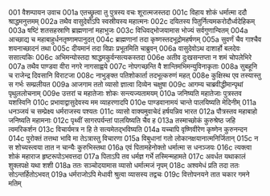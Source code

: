 001	वैशम्पायन उवाच
001a	एतच्छ्रुत्वा तु पुत्रस्य वचः शूरात्मजस्तदा
001c	विहाय शोकं धर्मात्मा ददौ श्राद्धमनुत्तमम्
002a	तथैव वासुदेवोऽपि स्वस्रीयस्य महात्मनः
002c	दयितस्य पितुर्नित्यमकरोदौर्ध्वदेहिकम्
003a	षष्टिं शतसहस्राणि ब्राह्मणानां महाभुजः
003c	विधिवद्भोजयामास भोज्यं सर्वगुणान्वितम्
004a	आच्छाद्य च महाबाहुर्धनतृष्णामपानुदत्
004c	ब्राह्मणानां तदा कृष्णस्तदभूद्रोमहर्षणम्
005a	सुवर्णं चैव गाश्चैव शयनाच्छादनं तथा
005c	दीयमानं तदा विप्राः प्रभूतमिति चाब्रुवन्
006a	वासुदेवोऽथ दाशार्हो बलदेवः ससात्यकिः
006c	अभिमन्योस्तदा श्राद्धमकुर्वन्सत्यकस्तदा
006e	अतीव दुःखसन्तप्ता न शमं चोपलेभिरे
007a	तथैव पाण्डवा वीरा नगरे नागसाह्वये
007c	नोपगच्छन्ति वै शान्तिमभिमन्युविनाकृताः
008a	सुबहूनि च राजेन्द्र दिवसानि विराटजा
008c	नाभुङ्क्त पतिशोकार्ता तदभूत्करुणं महत्
008e	कुक्षिस्थ एव तस्यास्तु स गर्भः सम्प्रलीयत
009a	आजगाम ततो व्यासो ज्ञात्वा दिव्येन चक्षुषा
009c	आगम्य चाब्रवीद्धीमान्पृथां पृथुललोचनाम्
009e	उत्तरां च महातेजाः शोकः सन्त्यज्यतामयम्
010a	जनिष्यति महातेजाः पुत्रस्तव यशस्विनि
010c	प्रभावाद्वासुदेवस्य मम व्याहरणादपि
010e	पाण्डवानामयं चान्ते पालयिष्यति मेदिनीम्
011a	धनञ्जयं च सम्प्रेक्ष्य धर्मराजस्य पश्यतः
011c	व्यासो वाक्यमुवाचेदं हर्षयन्निव भारत
012a	पौत्रस्तव महाबाहो जनिष्यति महामनाः
012c	पृथ्वीं सागरपर्यन्तां पालयिष्यति चैव ह
013a	तस्माच्छोकं कुरुश्रेष्ठ जहि त्वमरिकर्शन
013c	विचार्यमत्र न हि ते सत्यमेतद्भविष्यति
014a	यच्चापि वृष्णिवीरेण कृष्णेन कुरुनन्दन
014c	पुरोक्तं तत्तथा भावि मा तेऽत्रास्तु विचारणा
015a	विबुधानां गतो लोकानक्षयानात्मनिर्जितान्
015c	न स शोच्यस्त्वया तात न चान्यैः कुरुभिस्तथा
016a	एवं पितामहेनोक्तो धर्मात्मा स धनञ्जयः
016c	त्यक्त्वा शोकं महाराज हृष्टरूपोऽभवत्तदा
017a	पिताऽपि तव धर्मज्ञ गर्भे तस्मिन्महामते
017c	अवर्धत यथाकालं शुक्लपक्षे यथा शशी
018a	ततः सञ्चोदयामास व्यासो धर्मात्मजं नृपम्
018c	अश्वमेधं प्रति तदा ततः सोऽन्तर्हितोऽभवत्
019a	धर्मराजोऽपि मेधावी श्रुत्वा व्यासस्य तद्वचः
019c	वित्तोपनयने तात चकार गमने मतिम्
